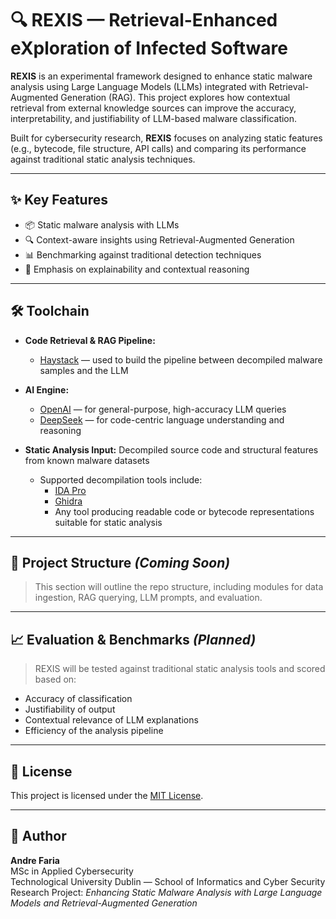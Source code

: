 # 🔍 REXIS — Retrieval-Enhanced eXploration of Infected Software

**REXIS** is an experimental framework designed to enhance static malware analysis using Large Language Models (LLMs) integrated with Retrieval-Augmented Generation (RAG). This project explores how contextual retrieval from external knowledge sources can improve the accuracy, interpretability, and justifiability of LLM-based malware classification.

Built for cybersecurity research, **REXIS** focuses on analyzing static features (e.g., bytecode, file structure, API calls) and comparing its performance against traditional static analysis techniques.

---

## ✨ Key Features

- 📦 Static malware analysis with LLMs  
- 🔍 Context-aware insights using Retrieval-Augmented Generation  
- 📊 Benchmarking against traditional detection techniques  
- 🧠 Emphasis on explainability and contextual reasoning  

---

## 🛠️ Toolchain

- **Code Retrieval & RAG Pipeline:**  
  - [Haystack](https://github.com/deepset-ai/haystack) — used to build the pipeline between decompiled malware samples and the LLM

- **AI Engine:**  
  - [OpenAI](https://platform.openai.com/) — for general-purpose, high-accuracy LLM queries  
  - [DeepSeek](https://github.com/deepseek-ai) — for code-centric language understanding and reasoning

- **Static Analysis Input:** Decompiled source code and structural features from known malware datasets  
  - Supported decompilation tools include:  
    - [IDA Pro](https://hex-rays.com/ida-pro/)  
    - [Ghidra](https://ghidra-sre.org/)  
    - Any tool producing readable code or bytecode representations suitable for static analysis

---

## 📂 Project Structure _(Coming Soon)_

> This section will outline the repo structure, including modules for data ingestion, RAG querying, LLM prompts, and evaluation.

---

## 📈 Evaluation & Benchmarks _(Planned)_

> REXIS will be tested against traditional static analysis tools and scored based on:
- Accuracy of classification
- Justifiability of output
- Contextual relevance of LLM explanations
- Efficiency of the analysis pipeline

---

## 📜 License

This project is licensed under the [MIT License](LICENSE).

---

## 👤 Author

**Andre Faria**  
MSc in Applied Cybersecurity  
Technological University Dublin — School of Informatics and Cyber Security  
Research Project: *Enhancing Static Malware Analysis with Large Language Models and Retrieval-Augmented Generation*
